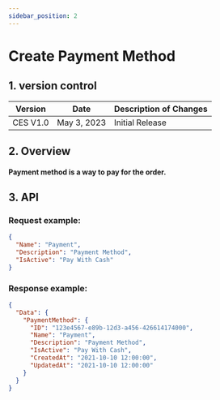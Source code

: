```yaml
---
sidebar_position: 2
---
```


# Create Payment Method

## 1. version control

| Version  | Date        | Description of Changes |
| -------- | ----------- | ---------------------- |
| CES V1.0 | May 3, 2023 | Initial Release        |

## 2. Overview

#### Payment method is a way to pay for the order.

## 3. API

### Request example:

```json
{
  "Name": "Payment",
  "Description": "Payment Method",
  "IsActive": "Pay With Cash"
}
```

### Response example:

```json
{
  "Data": {
    "PaymentMethod": {
      "ID": "123e4567-e89b-12d3-a456-426614174000",
      "Name": "Payment",
      "Description": "Payment Method",
      "IsActive": "Pay With Cash",
      "CreatedAt": "2021-10-10 12:00:00",
      "UpdatedAt": "2021-10-10 12:00:00"
    }
  }
}
```

